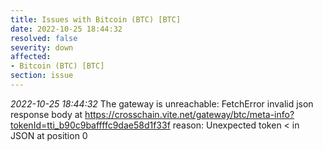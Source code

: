 ```yaml
---
title: Issues with Bitcoin (BTC) [BTC]
date: 2022-10-25 18:44:32
resolved: false
severity: down
affected:
- Bitcoin (BTC) [BTC]
section: issue
---
```


*2022-10-25 18:44:32* The gateway is unreachable: FetchError invalid json response body at https://crosschain.vite.net/gateway/btc/meta-info?tokenId=tti_b90c9baffffc9dae58d1f33f reason: Unexpected token < in JSON at position 0